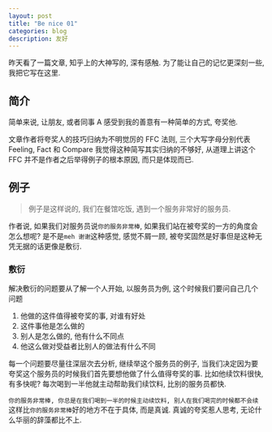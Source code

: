 ```yaml
---
layout: post
title: "Be nice 01"
categories: blog
description: 友好
---
```


昨天看了一篇文章, 知乎上的大神写的, 深有感触. 为了能让自己的记忆更深刻一些, 我把它写在这里.

## 简介

简单来说, 让朋友, 或者同事 A 感受到我的善意有一种简单的方式, 夸奖他.

文章作者将夸奖人的技巧归纳为不明觉厉的 FFC 法则, 三个大写字母分别代表 Feeling, Fact 和 Compare 我觉得这种简写其实归纳的不够好, 从道理上讲这个 FFC 并不是作者之后举得例子的根本原因, 而只是体现而已.

## 例子

> 例子是这样说的, 我们在餐馆吃饭, 遇到一个服务非常好的服务员.

作者说, 如果我们对服务员说`你的服务非常棒`, 如果我们站在被夸奖的一方的角度会怎么想呢? 是不是`meh 谢谢`这种感觉, 感觉不屑一顾, 被夸奖固然是好事但是这种无凭无据的话更像是敷衍.

### 敷衍

解决敷衍的问题要从了解一个人开始, 以服务员为例, 这个时候我们要问自己几个问题

1. 他做的这件值得被夸奖的事, 对谁有好处
2. 这件事他是怎么做的
3. 别人是怎么做的, 他有什么不同点
4. 他这么做对受益者比别人的做法有什么不同

每一个问题要尽量往深层次去分析, 继续举这个服务员的例子, 当我们决定因为要夸奖这个服务员的时候我们首先要想他做了什么值得夸奖的事. 比如他续饮料很快, 有多快呢? 每次喝到一半他就主动帮助我们续饮料, 比别的服务员都快.

`你的服务非常棒, 你总是在我们喝到一半的时候主动续饮料, 别人在我们喝完的时候都不会续`这样比`你的服务非常棒`好的地方不在于具体, 而是真诚. 真诚的夸奖惹人思考, 无论什么华丽的辞藻都比不上.